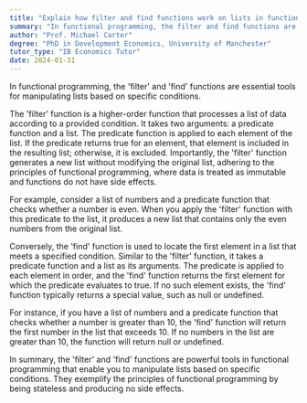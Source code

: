 ```yaml
---
title: "Explain how filter and find functions work on lists in functional programming"
summary: "In functional programming, the filter and find functions are utilized to manipulate lists by selecting elements that meet specific conditions."
author: "Prof. Michael Carter"
degree: "PhD in Development Economics, University of Manchester"
tutor_type: "IB Economics Tutor"
date: 2024-01-31
---
```


In functional programming, the 'filter' and 'find' functions are essential tools for manipulating lists based on specific conditions.

The 'filter' function is a higher-order function that processes a list of data according to a provided condition. It takes two arguments: a predicate function and a list. The predicate function is applied to each element of the list. If the predicate returns true for an element, that element is included in the resulting list; otherwise, it is excluded. Importantly, the 'filter' function generates a new list without modifying the original list, adhering to the principles of functional programming, where data is treated as immutable and functions do not have side effects.

For example, consider a list of numbers and a predicate function that checks whether a number is even. When you apply the 'filter' function with this predicate to the list, it produces a new list that contains only the even numbers from the original list.

Conversely, the 'find' function is used to locate the first element in a list that meets a specified condition. Similar to the 'filter' function, it takes a predicate function and a list as its arguments. The predicate is applied to each element in order, and the 'find' function returns the first element for which the predicate evaluates to true. If no such element exists, the 'find' function typically returns a special value, such as null or undefined.

For instance, if you have a list of numbers and a predicate function that checks whether a number is greater than $10$, the 'find' function will return the first number in the list that exceeds $10$. If no numbers in the list are greater than $10$, the function will return null or undefined.

In summary, the 'filter' and 'find' functions are powerful tools in functional programming that enable you to manipulate lists based on specific conditions. They exemplify the principles of functional programming by being stateless and producing no side effects.
    